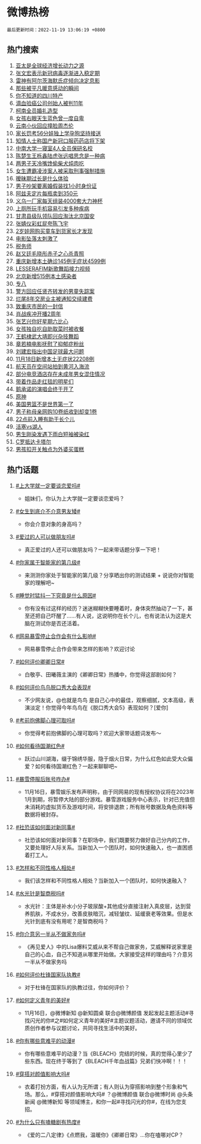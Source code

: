 # 微博热榜

`最后更新时间：2022-11-19 13:06:19 +0800`

## 热门搜索

1. [亚太是全球经济增长动力之源](https://m.weibo.cn/search?containerid=100103type%3D1%26t%3D10%26q%3D%23%E4%BA%9A%E5%A4%AA%E6%98%AF%E5%85%A8%E7%90%83%E7%BB%8F%E6%B5%8E%E5%A2%9E%E9%95%BF%E5%8A%A8%E5%8A%9B%E4%B9%8B%E6%BA%90%23&stream_entry_id=51&isnewpage=1&extparam=seat%3D1%26dgr%3D0%26cate%3D10103%26pos%3D0%26filter_type%3Drealtimehot%26c_type%3D51%26display_time%3D1668834378%26pre_seqid%3D16688343782800258182351&luicode=10000011&lfid=106003type%253D25%2526t%253D3%2526disable_hot%253D1%2526filter_type%253Drealtimehot)
1. [张文宏表示新冠病毒逐渐进入稳定期](https://m.weibo.cn/search?containerid=100103type%3D1%26t%3D10%26q%3D%23%E5%BC%A0%E6%96%87%E5%AE%8F%E8%A1%A8%E7%A4%BA%E6%96%B0%E5%86%A0%E7%97%85%E6%AF%92%E9%80%90%E6%B8%90%E8%BF%9B%E5%85%A5%E7%A8%B3%E5%AE%9A%E6%9C%9F%23&stream_entry_id=31&isnewpage=1&extparam=seat%3D1%26dgr%3D0%26c_type%3D31%26band_rank%3D1%26flag%3D2%26lcate%3D5001%26realpos%3D1%26cate%3D5001%26pos%3D0%26filter_type%3Drealtimehot%26q%3D%2523%25E5%25BC%25A0%25E6%2596%2587%25E5%25AE%258F%25E8%25A1%25A8%25E7%25A4%25BA%25E6%2596%25B0%25E5%2586%25A0%25E7%2597%2585%25E6%25AF%2592%25E9%2580%2590%25E6%25B8%2590%25E8%25BF%259B%25E5%2585%25A5%25E7%25A8%25B3%25E5%25AE%259A%25E6%259C%259F%2523%26display_time%3D1668834378%26pre_seqid%3D16688343782800258182351&luicode=10000011&lfid=106003type%253D25%2526t%253D3%2526disable_hot%253D1%2526filter_type%253Drealtimehot)
1. [雷神有阿尔茨海默氏症倾向决定息影](https://m.weibo.cn/search?containerid=100103type%3D1%26t%3D10%26q%3D%23%E9%9B%B7%E7%A5%9E%E6%9C%89%E9%98%BF%E5%B0%94%E8%8C%A8%E6%B5%B7%E9%BB%98%E6%B0%8F%E7%97%87%E5%80%BE%E5%90%91%E5%86%B3%E5%AE%9A%E6%81%AF%E5%BD%B1%23&stream_entry_id=31&isnewpage=1&extparam=seat%3D1%26dgr%3D0%26c_type%3D31%26band_rank%3D2%26flag%3D1%26lcate%3D5001%26realpos%3D2%26cate%3D5001%26pos%3D1%26filter_type%3Drealtimehot%26q%3D%2523%25E9%259B%25B7%25E7%25A5%259E%25E6%259C%2589%25E9%2598%25BF%25E5%25B0%2594%25E8%258C%25A8%25E6%25B5%25B7%25E9%25BB%2598%25E6%25B0%258F%25E7%2597%2587%25E5%2580%25BE%25E5%2590%2591%25E5%2586%25B3%25E5%25AE%259A%25E6%2581%25AF%25E5%25BD%25B1%2523%26display_time%3D1668834378%26pre_seqid%3D16688343782800258182351&luicode=10000011&lfid=106003type%253D25%2526t%253D3%2526disable_hot%253D1%2526filter_type%253Drealtimehot)
1. [那些被平凡暖意感动的瞬间](https://m.weibo.cn/search?containerid=100103type%3D1%26t%3D10%26q%3D%23%E9%82%A3%E4%BA%9B%E8%A2%AB%E5%B9%B3%E5%87%A1%E6%9A%96%E6%84%8F%E6%84%9F%E5%8A%A8%E7%9A%84%E7%9E%AC%E9%97%B4%23&stream_entry_id=31&isnewpage=1&extparam=seat%3D1%26dgr%3D0%26c_type%3D31%26band_rank%3D3%26flag%3D0%26lcate%3D5001%26realpos%3D3%26cate%3D5001%26pos%3D2%26filter_type%3Drealtimehot%26q%3D%2523%25E9%2582%25A3%25E4%25BA%259B%25E8%25A2%25AB%25E5%25B9%25B3%25E5%2587%25A1%25E6%259A%2596%25E6%2584%258F%25E6%2584%259F%25E5%258A%25A8%25E7%259A%2584%25E7%259E%25AC%25E9%2597%25B4%2523%26display_time%3D1668834378%26pre_seqid%3D16688343782800258182351&luicode=10000011&lfid=106003type%253D25%2526t%253D3%2526disable_hot%253D1%2526filter_type%253Drealtimehot)
1. [你不知道的四川特产](https://m.weibo.cn/search?containerid=100103type%3D1%26t%3D10%26q%3D%23%E4%BD%A0%E4%B8%8D%E7%9F%A5%E9%81%93%E7%9A%84%E5%9B%9B%E5%B7%9D%E7%89%B9%E4%BA%A7%23&stream_entry_id=31&isnewpage=1&extparam=seat%3D1%26dgr%3D0%26c_type%3D31%26filter_type%3Drealtimehot%26band_rank%3D4%26lcate%3D5001%26cate%3D5001%26pos%3D3%26adid%3D172924%26q%3D%2523%25E4%25BD%25A0%25E4%25B8%258D%25E7%259F%25A5%25E9%2581%2593%25E7%259A%2584%25E5%259B%259B%25E5%25B7%259D%25E7%2589%25B9%25E4%25BA%25A7%2523%26display_time%3D1668834378%26pre_seqid%3D16688343782800258182351&luicode=10000011&lfid=106003type%253D25%2526t%253D3%2526disable_hot%253D1%2526filter_type%253Drealtimehot)
1. [滴血验癌公司创始人被判11年](https://m.weibo.cn/search?containerid=100103type%3D1%26t%3D10%26q%3D%23%E6%BB%B4%E8%A1%80%E9%AA%8C%E7%99%8C%E5%85%AC%E5%8F%B8%E5%88%9B%E5%A7%8B%E4%BA%BA%E8%A2%AB%E5%88%A411%E5%B9%B4%23&stream_entry_id=31&isnewpage=1&extparam=seat%3D1%26dgr%3D0%26c_type%3D31%26band_rank%3D4%26flag%3D1%26lcate%3D5001%26realpos%3D4%26cate%3D5001%26pos%3D4%26filter_type%3Drealtimehot%26q%3D%2523%25E6%25BB%25B4%25E8%25A1%2580%25E9%25AA%258C%25E7%2599%258C%25E5%2585%25AC%25E5%258F%25B8%25E5%2588%259B%25E5%25A7%258B%25E4%25BA%25BA%25E8%25A2%25AB%25E5%2588%25A411%25E5%25B9%25B4%2523%26display_time%3D1668834378%26pre_seqid%3D16688343782800258182351&luicode=10000011&lfid=106003type%253D25%2526t%253D3%2526disable_hot%253D1%2526filter_type%253Drealtimehot)
1. [柯南全员婚礼造型](https://m.weibo.cn/search?containerid=100103type%3D1%26t%3D10%26q%3D%23%E6%9F%AF%E5%8D%97%E5%85%A8%E5%91%98%E5%A9%9A%E7%A4%BC%E9%80%A0%E5%9E%8B%23&stream_entry_id=31&isnewpage=1&extparam=seat%3D1%26dgr%3D0%26c_type%3D31%26band_rank%3D5%26flag%3D0%26lcate%3D5001%26realpos%3D5%26cate%3D5001%26pos%3D5%26filter_type%3Drealtimehot%26q%3D%2523%25E6%259F%25AF%25E5%258D%2597%25E5%2585%25A8%25E5%2591%2598%25E5%25A9%259A%25E7%25A4%25BC%25E9%2580%25A0%25E5%259E%258B%2523%26display_time%3D1668834378%26pre_seqid%3D16688343782800258182351&luicode=10000011&lfid=106003type%253D25%2526t%253D3%2526disable_hot%253D1%2526filter_type%253Drealtimehot)
1. [女孩右眼天生蓝色曾一度自卑](https://m.weibo.cn/search?containerid=100103type%3D1%26t%3D10%26q%3D%23%E5%A5%B3%E5%AD%A9%E5%8F%B3%E7%9C%BC%E5%A4%A9%E7%94%9F%E8%93%9D%E8%89%B2%E6%9B%BE%E4%B8%80%E5%BA%A6%E8%87%AA%E5%8D%91%23&stream_entry_id=31&isnewpage=1&extparam=seat%3D1%26dgr%3D0%26c_type%3D31%26band_rank%3D6%26flag%3D2%26lcate%3D5001%26realpos%3D6%26cate%3D5001%26pos%3D6%26filter_type%3Drealtimehot%26q%3D%2523%25E5%25A5%25B3%25E5%25AD%25A9%25E5%258F%25B3%25E7%259C%25BC%25E5%25A4%25A9%25E7%2594%259F%25E8%2593%259D%25E8%2589%25B2%25E6%259B%25BE%25E4%25B8%2580%25E5%25BA%25A6%25E8%2587%25AA%25E5%258D%2591%2523%26display_time%3D1668834378%26pre_seqid%3D16688343782800258182351&luicode=10000011&lfid=106003type%253D25%2526t%253D3%2526disable_hot%253D1%2526filter_type%253Drealtimehot)
1. [云南小伙回应撞脸周杰伦](https://m.weibo.cn/search?containerid=100103type%3D1%26t%3D10%26q%3D%23%E4%BA%91%E5%8D%97%E5%B0%8F%E4%BC%99%E5%9B%9E%E5%BA%94%E6%92%9E%E8%84%B8%E5%91%A8%E6%9D%B0%E4%BC%A6%23&stream_entry_id=31&isnewpage=1&extparam=seat%3D1%26dgr%3D0%26c_type%3D31%26band_rank%3D7%26flag%3D1%26lcate%3D5001%26realpos%3D7%26cate%3D5001%26pos%3D7%26filter_type%3Drealtimehot%26q%3D%2523%25E4%25BA%2591%25E5%258D%2597%25E5%25B0%258F%25E4%25BC%2599%25E5%259B%259E%25E5%25BA%2594%25E6%2592%259E%25E8%2584%25B8%25E5%2591%25A8%25E6%259D%25B0%25E4%25BC%25A6%2523%26display_time%3D1668834378%26pre_seqid%3D16688343782800258182351&luicode=10000011&lfid=106003type%253D25%2526t%253D3%2526disable_hot%253D1%2526filter_type%253Drealtimehot)
1. [家长罚考56分娃独上学孕狗坚持接送](https://m.weibo.cn/search?containerid=100103type%3D1%26t%3D10%26q%3D%23%E5%AE%B6%E9%95%BF%E7%BD%9A%E8%80%8356%E5%88%86%E5%A8%83%E7%8B%AC%E4%B8%8A%E5%AD%A6%E5%AD%95%E7%8B%97%E5%9D%9A%E6%8C%81%E6%8E%A5%E9%80%81%23&stream_entry_id=31&isnewpage=1&extparam=seat%3D1%26dgr%3D0%26c_type%3D31%26band_rank%3D8%26flag%3D0%26lcate%3D5001%26realpos%3D8%26cate%3D5001%26pos%3D8%26filter_type%3Drealtimehot%26q%3D%2523%25E5%25AE%25B6%25E9%2595%25BF%25E7%25BD%259A%25E8%2580%258356%25E5%2588%2586%25E5%25A8%2583%25E7%258B%25AC%25E4%25B8%258A%25E5%25AD%25A6%25E5%25AD%2595%25E7%258B%2597%25E5%259D%259A%25E6%258C%2581%25E6%258E%25A5%25E9%2580%2581%2523%26display_time%3D1668834378%26pre_seqid%3D16688343782800258182351&luicode=10000011&lfid=106003type%253D25%2526t%253D3%2526disable_hot%253D1%2526filter_type%253Drealtimehot)
1. [知情人士称国产新冠口服药药店将下架](https://m.weibo.cn/search?containerid=100103type%3D1%26t%3D10%26q%3D%23%E7%9F%A5%E6%83%85%E4%BA%BA%E5%A3%AB%E7%A7%B0%E5%9B%BD%E4%BA%A7%E6%96%B0%E5%86%A0%E5%8F%A3%E6%9C%8D%E8%8D%AF%E8%8D%AF%E5%BA%97%E5%B0%86%E4%B8%8B%E6%9E%B6%23&stream_entry_id=31&isnewpage=1&extparam=seat%3D1%26dgr%3D0%26c_type%3D31%26band_rank%3D9%26flag%3D1%26lcate%3D5001%26realpos%3D9%26cate%3D5001%26pos%3D9%26filter_type%3Drealtimehot%26q%3D%2523%25E7%259F%25A5%25E6%2583%2585%25E4%25BA%25BA%25E5%25A3%25AB%25E7%25A7%25B0%25E5%259B%25BD%25E4%25BA%25A7%25E6%2596%25B0%25E5%2586%25A0%25E5%258F%25A3%25E6%259C%258D%25E8%258D%25AF%25E8%258D%25AF%25E5%25BA%2597%25E5%25B0%2586%25E4%25B8%258B%25E6%259E%25B6%2523%26display_time%3D1668834378%26pre_seqid%3D16688343782800258182351&luicode=10000011&lfid=106003type%253D25%2526t%253D3%2526disable_hot%253D1%2526filter_type%253Drealtimehot)
1. [中南大学一寝室4人全员保研名校](https://m.weibo.cn/search?containerid=100103type%3D1%26t%3D10%26q%3D%23%E4%B8%AD%E5%8D%97%E5%A4%A7%E5%AD%A6%E4%B8%80%E5%AF%9D%E5%AE%A44%E4%BA%BA%E5%85%A8%E5%91%98%E4%BF%9D%E7%A0%94%E5%90%8D%E6%A0%A1%23&stream_entry_id=31&isnewpage=1&extparam=seat%3D1%26dgr%3D0%26c_type%3D31%26band_rank%3D10%26flag%3D0%26lcate%3D5001%26realpos%3D10%26cate%3D5001%26pos%3D10%26filter_type%3Drealtimehot%26q%3D%2523%25E4%25B8%25AD%25E5%258D%2597%25E5%25A4%25A7%25E5%25AD%25A6%25E4%25B8%2580%25E5%25AF%259D%25E5%25AE%25A44%25E4%25BA%25BA%25E5%2585%25A8%25E5%2591%2598%25E4%25BF%259D%25E7%25A0%2594%25E5%2590%258D%25E6%25A0%25A1%2523%26display_time%3D1668834378%26pre_seqid%3D16688343782800258182351&luicode=10000011&lfid=106003type%253D25%2526t%253D3%2526disable_hot%253D1%2526filter_type%253Drealtimehot)
1. [陈楚生王栎鑫陆虎张远唱思念是一种病](https://m.weibo.cn/search?containerid=100103type%3D1%26t%3D10%26q%3D%23%E9%99%88%E6%A5%9A%E7%94%9F%E7%8E%8B%E6%A0%8E%E9%91%AB%E9%99%86%E8%99%8E%E5%BC%A0%E8%BF%9C%E5%94%B1%E6%80%9D%E5%BF%B5%E6%98%AF%E4%B8%80%E7%A7%8D%E7%97%85%23&stream_entry_id=31&isnewpage=1&extparam=seat%3D1%26dgr%3D0%26c_type%3D31%26band_rank%3D11%26flag%3D1%26lcate%3D5001%26realpos%3D11%26cate%3D5001%26pos%3D11%26filter_type%3Drealtimehot%26q%3D%2523%25E9%2599%2588%25E6%25A5%259A%25E7%2594%259F%25E7%258E%258B%25E6%25A0%258E%25E9%2591%25AB%25E9%2599%2586%25E8%2599%258E%25E5%25BC%25A0%25E8%25BF%259C%25E5%2594%25B1%25E6%2580%259D%25E5%25BF%25B5%25E6%2598%25AF%25E4%25B8%2580%25E7%25A7%258D%25E7%2597%2585%2523%26display_time%3D1668834378%26pre_seqid%3D16688343782800258182351&luicode=10000011&lfid=106003type%253D25%2526t%253D3%2526disable_hot%253D1%2526filter_type%253Drealtimehot)
1. [两男子天冷嘴馋偷柴犬炖肉吃](https://m.weibo.cn/search?containerid=100103type%3D1%26t%3D10%26q%3D%23%E4%B8%A4%E7%94%B7%E5%AD%90%E5%A4%A9%E5%86%B7%E5%98%B4%E9%A6%8B%E5%81%B7%E6%9F%B4%E7%8A%AC%E7%82%96%E8%82%89%E5%90%83%23&stream_entry_id=31&isnewpage=1&extparam=seat%3D1%26dgr%3D0%26c_type%3D31%26band_rank%3D12%26flag%3D0%26lcate%3D5001%26realpos%3D12%26cate%3D5001%26pos%3D12%26filter_type%3Drealtimehot%26q%3D%2523%25E4%25B8%25A4%25E7%2594%25B7%25E5%25AD%2590%25E5%25A4%25A9%25E5%2586%25B7%25E5%2598%25B4%25E9%25A6%258B%25E5%2581%25B7%25E6%259F%25B4%25E7%258A%25AC%25E7%2582%2596%25E8%2582%2589%25E5%2590%2583%2523%26display_time%3D1668834378%26pre_seqid%3D16688343782800258182351&luicode=10000011&lfid=106003type%253D25%2526t%253D3%2526disable_hot%253D1%2526filter_type%253Drealtimehot)
1. [女生遭霸凌涉案人被采取刑事强制措施](https://m.weibo.cn/search?containerid=100103type%3D1%26t%3D10%26q%3D%23%E5%A5%B3%E7%94%9F%E9%81%AD%E9%9C%B8%E5%87%8C%E6%B6%89%E6%A1%88%E4%BA%BA%E8%A2%AB%E9%87%87%E5%8F%96%E5%88%91%E4%BA%8B%E5%BC%BA%E5%88%B6%E6%8E%AA%E6%96%BD%23&stream_entry_id=31&isnewpage=1&extparam=seat%3D1%26dgr%3D0%26c_type%3D31%26band_rank%3D13%26flag%3D1%26lcate%3D5001%26realpos%3D13%26cate%3D5001%26pos%3D13%26filter_type%3Drealtimehot%26q%3D%2523%25E5%25A5%25B3%25E7%2594%259F%25E9%2581%25AD%25E9%259C%25B8%25E5%2587%258C%25E6%25B6%2589%25E6%25A1%2588%25E4%25BA%25BA%25E8%25A2%25AB%25E9%2587%2587%25E5%258F%2596%25E5%2588%2591%25E4%25BA%258B%25E5%25BC%25BA%25E5%2588%25B6%25E6%258E%25AA%25E6%2596%25BD%2523%26display_time%3D1668834378%26pre_seqid%3D16688343782800258182351&luicode=10000011&lfid=106003type%253D25%2526t%253D3%2526disable_hot%253D1%2526filter_type%253Drealtimehot)
1. [暧昧期过长是什么体验](https://m.weibo.cn/search?containerid=100103type%3D1%26t%3D10%26q%3D%23%E6%9A%A7%E6%98%A7%E6%9C%9F%E8%BF%87%E9%95%BF%E6%98%AF%E4%BB%80%E4%B9%88%E4%BD%93%E9%AA%8C%23&stream_entry_id=31&isnewpage=1&extparam=seat%3D1%26dgr%3D0%26c_type%3D31%26band_rank%3D14%26flag%3D0%26lcate%3D5001%26realpos%3D14%26cate%3D5001%26pos%3D14%26filter_type%3Drealtimehot%26q%3D%2523%25E6%259A%25A7%25E6%2598%25A7%25E6%259C%259F%25E8%25BF%2587%25E9%2595%25BF%25E6%2598%25AF%25E4%25BB%2580%25E4%25B9%2588%25E4%25BD%2593%25E9%25AA%258C%2523%26display_time%3D1668834378%26pre_seqid%3D16688343782800258182351&luicode=10000011&lfid=106003type%253D25%2526t%253D3%2526disable_hot%253D1%2526filter_type%253Drealtimehot)
1. [男子吵架要离婚假装找1小时身份证](https://m.weibo.cn/search?containerid=100103type%3D1%26t%3D10%26q%3D%23%E7%94%B7%E5%AD%90%E5%90%B5%E6%9E%B6%E8%A6%81%E7%A6%BB%E5%A9%9A%E5%81%87%E8%A3%85%E6%89%BE1%E5%B0%8F%E6%97%B6%E8%BA%AB%E4%BB%BD%E8%AF%81%23&stream_entry_id=31&isnewpage=1&extparam=seat%3D1%26dgr%3D0%26c_type%3D31%26band_rank%3D15%26flag%3D2%26lcate%3D5001%26realpos%3D15%26cate%3D5001%26pos%3D15%26filter_type%3Drealtimehot%26q%3D%2523%25E7%2594%25B7%25E5%25AD%2590%25E5%2590%25B5%25E6%259E%25B6%25E8%25A6%2581%25E7%25A6%25BB%25E5%25A9%259A%25E5%2581%2587%25E8%25A3%2585%25E6%2589%25BE1%25E5%25B0%258F%25E6%2597%25B6%25E8%25BA%25AB%25E4%25BB%25BD%25E8%25AF%2581%2523%26display_time%3D1668834378%26pre_seqid%3D16688343782800258182351&luicode=10000011&lfid=106003type%253D25%2526t%253D3%2526disable_hot%253D1%2526filter_type%253Drealtimehot)
1. [阿兹夫定片每瓶卖到350元](https://m.weibo.cn/search?containerid=100103type%3D1%26t%3D10%26q%3D%23%E9%98%BF%E5%85%B9%E5%A4%AB%E5%AE%9A%E7%89%87%E6%AF%8F%E7%93%B6%E5%8D%96%E5%88%B0350%E5%85%83%23&stream_entry_id=31&isnewpage=1&extparam=seat%3D1%26dgr%3D0%26c_type%3D31%26band_rank%3D16%26flag%3D1%26lcate%3D5001%26realpos%3D16%26cate%3D5001%26pos%3D16%26filter_type%3Drealtimehot%26q%3D%2523%25E9%2598%25BF%25E5%2585%25B9%25E5%25A4%25AB%25E5%25AE%259A%25E7%2589%2587%25E6%25AF%258F%25E7%2593%25B6%25E5%258D%2596%25E5%2588%25B0350%25E5%2585%2583%2523%26display_time%3D1668834378%26pre_seqid%3D16688343782800258182351&luicode=10000011&lfid=106003type%253D25%2526t%253D3%2526disable_hot%253D1%2526filter_type%253Drealtimehot)
1. [义乌一厂家每天组装4000套大力神杯](https://m.weibo.cn/search?containerid=100103type%3D1%26t%3D10%26q%3D%23%E4%B9%89%E4%B9%8C%E4%B8%80%E5%8E%82%E5%AE%B6%E6%AF%8F%E5%A4%A9%E7%BB%84%E8%A3%854000%E5%A5%97%E5%A4%A7%E5%8A%9B%E7%A5%9E%E6%9D%AF%23&stream_entry_id=31&isnewpage=1&extparam=seat%3D1%26dgr%3D0%26c_type%3D31%26band_rank%3D17%26flag%3D0%26lcate%3D5001%26realpos%3D17%26cate%3D5001%26pos%3D17%26filter_type%3Drealtimehot%26q%3D%2523%25E4%25B9%2589%25E4%25B9%258C%25E4%25B8%2580%25E5%258E%2582%25E5%25AE%25B6%25E6%25AF%258F%25E5%25A4%25A9%25E7%25BB%2584%25E8%25A3%25854000%25E5%25A5%2597%25E5%25A4%25A7%25E5%258A%259B%25E7%25A5%259E%25E6%259D%25AF%2523%26display_time%3D1668834378%26pre_seqid%3D16688343782800258182351&luicode=10000011&lfid=106003type%253D25%2526t%253D3%2526disable_hot%253D1%2526filter_type%253Drealtimehot)
1. [上厕所玩手机容易引发多种疾病](https://m.weibo.cn/search?containerid=100103type%3D1%26t%3D10%26q%3D%23%E4%B8%8A%E5%8E%95%E6%89%80%E7%8E%A9%E6%89%8B%E6%9C%BA%E5%AE%B9%E6%98%93%E5%BC%95%E5%8F%91%E5%A4%9A%E7%A7%8D%E7%96%BE%E7%97%85%23&stream_entry_id=31&isnewpage=1&extparam=seat%3D1%26dgr%3D0%26c_type%3D31%26band_rank%3D18%26flag%3D0%26lcate%3D5001%26realpos%3D18%26cate%3D5001%26pos%3D18%26filter_type%3Drealtimehot%26q%3D%2523%25E4%25B8%258A%25E5%258E%2595%25E6%2589%2580%25E7%258E%25A9%25E6%2589%258B%25E6%259C%25BA%25E5%25AE%25B9%25E6%2598%2593%25E5%25BC%2595%25E5%258F%2591%25E5%25A4%259A%25E7%25A7%258D%25E7%2596%25BE%25E7%2597%2585%2523%26display_time%3D1668834378%26pre_seqid%3D16688343782800258182351&luicode=10000011&lfid=106003type%253D25%2526t%253D3%2526disable_hot%253D1%2526filter_type%253Drealtimehot)
1. [甘肃县级队领队回应淘汰北京国安](https://m.weibo.cn/search?containerid=100103type%3D1%26t%3D10%26q%3D%23%E7%94%98%E8%82%83%E5%8E%BF%E7%BA%A7%E9%98%9F%E9%A2%86%E9%98%9F%E5%9B%9E%E5%BA%94%E6%B7%98%E6%B1%B0%E5%8C%97%E4%BA%AC%E5%9B%BD%E5%AE%89%23&stream_entry_id=31&isnewpage=1&extparam=seat%3D1%26dgr%3D0%26c_type%3D31%26band_rank%3D19%26flag%3D0%26lcate%3D5001%26realpos%3D19%26cate%3D5001%26pos%3D19%26filter_type%3Drealtimehot%26q%3D%2523%25E7%2594%2598%25E8%2582%2583%25E5%258E%25BF%25E7%25BA%25A7%25E9%2598%259F%25E9%25A2%2586%25E9%2598%259F%25E5%259B%259E%25E5%25BA%2594%25E6%25B7%2598%25E6%25B1%25B0%25E5%258C%2597%25E4%25BA%25AC%25E5%259B%25BD%25E5%25AE%2589%2523%26display_time%3D1668834378%26pre_seqid%3D16688343782800258182351&luicode=10000011&lfid=106003type%253D25%2526t%253D3%2526disable_hot%253D1%2526filter_type%253Drealtimehot)
1. [张婧仪彩虹屁夸陈飞宇](https://m.weibo.cn/search?containerid=100103type%3D1%26t%3D10%26q%3D%23%E5%BC%A0%E5%A9%A7%E4%BB%AA%E5%BD%A9%E8%99%B9%E5%B1%81%E5%A4%B8%E9%99%88%E9%A3%9E%E5%AE%87%23&stream_entry_id=31&isnewpage=1&extparam=seat%3D1%26dgr%3D0%26c_type%3D31%26band_rank%3D20%26flag%3D1%26lcate%3D5001%26realpos%3D20%26cate%3D5001%26pos%3D20%26filter_type%3Drealtimehot%26q%3D%2523%25E5%25BC%25A0%25E5%25A9%25A7%25E4%25BB%25AA%25E5%25BD%25A9%25E8%2599%25B9%25E5%25B1%2581%25E5%25A4%25B8%25E9%2599%2588%25E9%25A3%259E%25E5%25AE%2587%2523%26display_time%3D1668834378%26pre_seqid%3D16688343782800258182351&luicode=10000011&lfid=106003type%253D25%2526t%253D3%2526disable_hot%253D1%2526filter_type%253Drealtimehot)
1. [2岁娃网购买童车到货家长才发现](https://m.weibo.cn/search?containerid=100103type%3D1%26t%3D10%26q%3D%232%E5%B2%81%E5%A8%83%E7%BD%91%E8%B4%AD%E4%B9%B0%E7%AB%A5%E8%BD%A6%E5%88%B0%E8%B4%A7%E5%AE%B6%E9%95%BF%E6%89%8D%E5%8F%91%E7%8E%B0%23&stream_entry_id=31&isnewpage=1&extparam=seat%3D1%26dgr%3D0%26c_type%3D31%26band_rank%3D21%26flag%3D0%26lcate%3D5001%26realpos%3D21%26cate%3D5001%26pos%3D21%26filter_type%3Drealtimehot%26q%3D%25232%25E5%25B2%2581%25E5%25A8%2583%25E7%25BD%2591%25E8%25B4%25AD%25E4%25B9%25B0%25E7%25AB%25A5%25E8%25BD%25A6%25E5%2588%25B0%25E8%25B4%25A7%25E5%25AE%25B6%25E9%2595%25BF%25E6%2589%258D%25E5%258F%2591%25E7%258E%25B0%2523%26display_time%3D1668834378%26pre_seqid%3D16688343782800258182351&luicode=10000011&lfid=106003type%253D25%2526t%253D3%2526disable_hot%253D1%2526filter_type%253Drealtimehot)
1. [电影坠落太刺激了](https://m.weibo.cn/search?containerid=100103type%3D1%26t%3D10%26q%3D%23%E7%94%B5%E5%BD%B1%E5%9D%A0%E8%90%BD%E5%A4%AA%E5%88%BA%E6%BF%80%E4%BA%86%23&stream_entry_id=31&isnewpage=1&extparam=seat%3D1%26dgr%3D0%26c_type%3D31%26band_rank%3D22%26flag%3D1%26lcate%3D5001%26realpos%3D22%26cate%3D5001%26pos%3D22%26filter_type%3Drealtimehot%26q%3D%2523%25E7%2594%25B5%25E5%25BD%25B1%25E5%259D%25A0%25E8%2590%25BD%25E5%25A4%25AA%25E5%2588%25BA%25E6%25BF%2580%25E4%25BA%2586%2523%26display_time%3D1668834378%26pre_seqid%3D16688343782800258182351&luicode=10000011&lfid=106003type%253D25%2526t%253D3%2526disable_hot%253D1%2526filter_type%253Drealtimehot)
1. [税务师](https://m.weibo.cn/search?containerid=100103type%3D1%26t%3D10%26q%3D%E7%A8%8E%E5%8A%A1%E5%B8%88&stream_entry_id=31&isnewpage=1&extparam=seat%3D1%26dgr%3D0%26c_type%3D31%26band_rank%3D23%26flag%3D1%26lcate%3D5001%26realpos%3D23%26cate%3D5001%26pos%3D23%26filter_type%3Drealtimehot%26q%3D%25E7%25A8%258E%25E5%258A%25A1%25E5%25B8%2588%26display_time%3D1668834378%26pre_seqid%3D16688343782800258182351&luicode=10000011&lfid=106003type%253D25%2526t%253D3%2526disable_hot%253D1%2526filter_type%253Drealtimehot)
1. [赵又廷毛晓彤赤子之心杀青照](https://m.weibo.cn/search?containerid=100103type%3D1%26t%3D10%26q%3D%23%E8%B5%B5%E5%8F%88%E5%BB%B7%E6%AF%9B%E6%99%93%E5%BD%A4%E8%B5%A4%E5%AD%90%E4%B9%8B%E5%BF%83%E6%9D%80%E9%9D%92%E7%85%A7%23&stream_entry_id=31&isnewpage=1&extparam=seat%3D1%26dgr%3D0%26c_type%3D31%26band_rank%3D24%26flag%3D1%26lcate%3D5001%26realpos%3D24%26cate%3D5001%26pos%3D24%26filter_type%3Drealtimehot%26q%3D%2523%25E8%25B5%25B5%25E5%258F%2588%25E5%25BB%25B7%25E6%25AF%259B%25E6%2599%2593%25E5%25BD%25A4%25E8%25B5%25A4%25E5%25AD%2590%25E4%25B9%258B%25E5%25BF%2583%25E6%259D%2580%25E9%259D%2592%25E7%2585%25A7%2523%26display_time%3D1668834378%26pre_seqid%3D16688343782800258182351&luicode=10000011&lfid=106003type%253D25%2526t%253D3%2526disable_hot%253D1%2526filter_type%253Drealtimehot)
1. [重庆新增本土确诊145例无症状4599例](https://m.weibo.cn/search?containerid=100103type%3D1%26t%3D10%26q%3D%23%E9%87%8D%E5%BA%86%E6%96%B0%E5%A2%9E%E6%9C%AC%E5%9C%9F%E7%A1%AE%E8%AF%8A145%E4%BE%8B%E6%97%A0%E7%97%87%E7%8A%B64599%E4%BE%8B%23&stream_entry_id=31&isnewpage=1&extparam=seat%3D1%26dgr%3D0%26c_type%3D31%26band_rank%3D25%26flag%3D1%26lcate%3D5001%26realpos%3D25%26cate%3D5001%26pos%3D25%26filter_type%3Drealtimehot%26q%3D%2523%25E9%2587%258D%25E5%25BA%2586%25E6%2596%25B0%25E5%25A2%259E%25E6%259C%25AC%25E5%259C%259F%25E7%25A1%25AE%25E8%25AF%258A145%25E4%25BE%258B%25E6%2597%25A0%25E7%2597%2587%25E7%258A%25B64599%25E4%25BE%258B%2523%26display_time%3D1668834378%26pre_seqid%3D16688343782800258182351&luicode=10000011&lfid=106003type%253D25%2526t%253D3%2526disable_hot%253D1%2526filter_type%253Drealtimehot)
1. [LESSERAFIM新歌舞蹈接力视频](https://m.weibo.cn/search?containerid=100103type%3D1%26t%3D10%26q%3D%23LESSERAFIM%E6%96%B0%E6%AD%8C%E8%88%9E%E8%B9%88%E6%8E%A5%E5%8A%9B%E8%A7%86%E9%A2%91%23&stream_entry_id=31&isnewpage=1&extparam=seat%3D1%26dgr%3D0%26c_type%3D31%26band_rank%3D26%26flag%3D1%26lcate%3D5001%26realpos%3D26%26cate%3D5001%26pos%3D26%26filter_type%3Drealtimehot%26q%3D%2523LESSERAFIM%25E6%2596%25B0%25E6%25AD%258C%25E8%2588%259E%25E8%25B9%2588%25E6%258E%25A5%25E5%258A%259B%25E8%25A7%2586%25E9%25A2%2591%2523%26display_time%3D1668834378%26pre_seqid%3D16688343782800258182351&luicode=10000011&lfid=106003type%253D25%2526t%253D3%2526disable_hot%253D1%2526filter_type%253Drealtimehot)
1. [北京新增515例本土感染者](https://m.weibo.cn/search?containerid=100103type%3D1%26t%3D10%26q%3D%23%E5%8C%97%E4%BA%AC%E6%96%B0%E5%A2%9E515%E4%BE%8B%E6%9C%AC%E5%9C%9F%E6%84%9F%E6%9F%93%E8%80%85%23&stream_entry_id=31&isnewpage=1&extparam=seat%3D1%26dgr%3D0%26c_type%3D31%26band_rank%3D27%26flag%3D0%26lcate%3D5001%26realpos%3D27%26cate%3D5001%26pos%3D27%26filter_type%3Drealtimehot%26q%3D%2523%25E5%258C%2597%25E4%25BA%25AC%25E6%2596%25B0%25E5%25A2%259E515%25E4%25BE%258B%25E6%259C%25AC%25E5%259C%259F%25E6%2584%259F%25E6%259F%2593%25E8%2580%2585%2523%26display_time%3D1668834378%26pre_seqid%3D16688343782800258182351&luicode=10000011&lfid=106003type%253D25%2526t%253D3%2526disable_hot%253D1%2526filter_type%253Drealtimehot)
1. [专八](https://m.weibo.cn/search?containerid=100103type%3D1%26t%3D10%26q%3D%E4%B8%93%E5%85%AB&stream_entry_id=31&isnewpage=1&extparam=seat%3D1%26dgr%3D0%26c_type%3D31%26band_rank%3D28%26flag%3D0%26lcate%3D5001%26realpos%3D28%26cate%3D5001%26pos%3D28%26filter_type%3Drealtimehot%26q%3D%25E4%25B8%2593%25E5%2585%25AB%26display_time%3D1668834378%26pre_seqid%3D16688343782800258182351&luicode=10000011&lfid=106003type%253D25%2526t%253D3%2526disable_hot%253D1%2526filter_type%253Drealtimehot)
1. [警方回应任贤齐转发的男童失踪案](https://m.weibo.cn/search?containerid=100103type%3D1%26t%3D10%26q%3D%23%E8%AD%A6%E6%96%B9%E5%9B%9E%E5%BA%94%E4%BB%BB%E8%B4%A4%E9%BD%90%E8%BD%AC%E5%8F%91%E7%9A%84%E7%94%B7%E7%AB%A5%E5%A4%B1%E8%B8%AA%E6%A1%88%23&stream_entry_id=31&isnewpage=1&extparam=seat%3D1%26dgr%3D0%26c_type%3D31%26band_rank%3D29%26flag%3D0%26lcate%3D5001%26realpos%3D29%26cate%3D5001%26pos%3D29%26filter_type%3Drealtimehot%26q%3D%2523%25E8%25AD%25A6%25E6%2596%25B9%25E5%259B%259E%25E5%25BA%2594%25E4%25BB%25BB%25E8%25B4%25A4%25E9%25BD%2590%25E8%25BD%25AC%25E5%258F%2591%25E7%259A%2584%25E7%2594%25B7%25E7%25AB%25A5%25E5%25A4%25B1%25E8%25B8%25AA%25E6%25A1%2588%2523%26display_time%3D1668834378%26pre_seqid%3D16688343782800258182351&luicode=10000011&lfid=106003type%253D25%2526t%253D3%2526disable_hot%253D1%2526filter_type%253Drealtimehot)
1. [烂尾8年交房业主被通知交续建费](https://m.weibo.cn/search?containerid=100103type%3D1%26t%3D10%26q%3D%23%E7%83%82%E5%B0%BE8%E5%B9%B4%E4%BA%A4%E6%88%BF%E4%B8%9A%E4%B8%BB%E8%A2%AB%E9%80%9A%E7%9F%A5%E4%BA%A4%E7%BB%AD%E5%BB%BA%E8%B4%B9%23&stream_entry_id=31&isnewpage=1&extparam=seat%3D1%26dgr%3D0%26c_type%3D31%26band_rank%3D30%26flag%3D0%26lcate%3D5001%26realpos%3D30%26cate%3D5001%26pos%3D30%26filter_type%3Drealtimehot%26q%3D%2523%25E7%2583%2582%25E5%25B0%25BE8%25E5%25B9%25B4%25E4%25BA%25A4%25E6%2588%25BF%25E4%25B8%259A%25E4%25B8%25BB%25E8%25A2%25AB%25E9%2580%259A%25E7%259F%25A5%25E4%25BA%25A4%25E7%25BB%25AD%25E5%25BB%25BA%25E8%25B4%25B9%2523%26display_time%3D1668834378%26pre_seqid%3D16688343782800258182351&luicode=10000011&lfid=106003type%253D25%2526t%253D3%2526disable_hot%253D1%2526filter_type%253Drealtimehot)
1. [致重庆市民的一封信](https://m.weibo.cn/search?containerid=100103type%3D1%26t%3D10%26q%3D%23%E8%87%B4%E9%87%8D%E5%BA%86%E5%B8%82%E6%B0%91%E7%9A%84%E4%B8%80%E5%B0%81%E4%BF%A1%23&stream_entry_id=31&isnewpage=1&extparam=seat%3D1%26dgr%3D0%26c_type%3D31%26band_rank%3D31%26flag%3D1%26lcate%3D5001%26realpos%3D31%26cate%3D5001%26pos%3D31%26filter_type%3Drealtimehot%26q%3D%2523%25E8%2587%25B4%25E9%2587%258D%25E5%25BA%2586%25E5%25B8%2582%25E6%25B0%2591%25E7%259A%2584%25E4%25B8%2580%25E5%25B0%2581%25E4%25BF%25A1%2523%26display_time%3D1668834378%26pre_seqid%3D16688343782800258182351&luicode=10000011&lfid=106003type%253D25%2526t%253D3%2526disable_hot%253D1%2526filter_type%253Drealtimehot)
1. [肖战疾冲开播2周年](https://m.weibo.cn/search?containerid=100103type%3D1%26t%3D10%26q%3D%23%E8%82%96%E6%88%98%E7%96%BE%E5%86%B2%E5%BC%80%E6%92%AD2%E5%91%A8%E5%B9%B4%23&stream_entry_id=31&isnewpage=1&extparam=seat%3D1%26dgr%3D0%26c_type%3D31%26band_rank%3D32%26flag%3D0%26lcate%3D5001%26realpos%3D32%26cate%3D5001%26pos%3D32%26filter_type%3Drealtimehot%26q%3D%2523%25E8%2582%2596%25E6%2588%2598%25E7%2596%25BE%25E5%2586%25B2%25E5%25BC%2580%25E6%2592%25AD2%25E5%2591%25A8%25E5%25B9%25B4%2523%26display_time%3D1668834378%26pre_seqid%3D16688343782800258182351&luicode=10000011&lfid=106003type%253D25%2526t%253D3%2526disable_hot%253D1%2526filter_type%253Drealtimehot)
1. [张艺兴你好星期六比心](https://m.weibo.cn/search?containerid=100103type%3D1%26t%3D10%26q%3D%23%E5%BC%A0%E8%89%BA%E5%85%B4%E4%BD%A0%E5%A5%BD%E6%98%9F%E6%9C%9F%E5%85%AD%E6%AF%94%E5%BF%83%23&stream_entry_id=31&isnewpage=1&extparam=seat%3D1%26dgr%3D0%26c_type%3D31%26band_rank%3D33%26flag%3D1%26lcate%3D5001%26realpos%3D33%26cate%3D5001%26pos%3D33%26filter_type%3Drealtimehot%26q%3D%2523%25E5%25BC%25A0%25E8%2589%25BA%25E5%2585%25B4%25E4%25BD%25A0%25E5%25A5%25BD%25E6%2598%259F%25E6%259C%259F%25E5%2585%25AD%25E6%25AF%2594%25E5%25BF%2583%2523%26display_time%3D1668834378%26pre_seqid%3D16688343782800258182351&luicode=10000011&lfid=106003type%253D25%2526t%253D3%2526disable_hot%253D1%2526filter_type%253Drealtimehot)
1. [女孩独自吃自助取菜时被收餐](https://m.weibo.cn/search?containerid=100103type%3D1%26t%3D10%26q%3D%23%E5%A5%B3%E5%AD%A9%E7%8B%AC%E8%87%AA%E5%90%83%E8%87%AA%E5%8A%A9%E5%8F%96%E8%8F%9C%E6%97%B6%E8%A2%AB%E6%94%B6%E9%A4%90%23&stream_entry_id=31&isnewpage=1&extparam=seat%3D1%26dgr%3D0%26c_type%3D31%26band_rank%3D34%26flag%3D0%26lcate%3D5001%26realpos%3D34%26cate%3D5001%26pos%3D34%26filter_type%3Drealtimehot%26q%3D%2523%25E5%25A5%25B3%25E5%25AD%25A9%25E7%258B%25AC%25E8%2587%25AA%25E5%2590%2583%25E8%2587%25AA%25E5%258A%25A9%25E5%258F%2596%25E8%258F%259C%25E6%2597%25B6%25E8%25A2%25AB%25E6%2594%25B6%25E9%25A4%2590%2523%26display_time%3D1668834378%26pre_seqid%3D16688343782800258182351&luicode=10000011&lfid=106003type%253D25%2526t%253D3%2526disable_hot%253D1%2526filter_type%253Drealtimehot)
1. [王鹤棣武大靖即兴杂技舞蹈](https://m.weibo.cn/search?containerid=100103type%3D1%26t%3D10%26q%3D%23%E7%8E%8B%E9%B9%A4%E6%A3%A3%E6%AD%A6%E5%A4%A7%E9%9D%96%E5%8D%B3%E5%85%B4%E6%9D%82%E6%8A%80%E8%88%9E%E8%B9%88%23&stream_entry_id=31&isnewpage=1&extparam=seat%3D1%26dgr%3D0%26c_type%3D31%26band_rank%3D35%26flag%3D1%26lcate%3D5001%26realpos%3D35%26cate%3D5001%26pos%3D35%26filter_type%3Drealtimehot%26q%3D%2523%25E7%258E%258B%25E9%25B9%25A4%25E6%25A3%25A3%25E6%25AD%25A6%25E5%25A4%25A7%25E9%259D%2596%25E5%258D%25B3%25E5%2585%25B4%25E6%259D%2582%25E6%258A%2580%25E8%2588%259E%25E8%25B9%2588%2523%26display_time%3D1668834378%26pre_seqid%3D16688343782800258182351&luicode=10000011&lfid=106003type%253D25%2526t%253D3%2526disable_hot%253D1%2526filter_type%253Drealtimehot)
1. [章若楠电影抚慰了抑郁症粉丝](https://m.weibo.cn/search?containerid=100103type%3D1%26t%3D10%26q%3D%23%E7%AB%A0%E8%8B%A5%E6%A5%A0%E7%94%B5%E5%BD%B1%E6%8A%9A%E6%85%B0%E4%BA%86%E6%8A%91%E9%83%81%E7%97%87%E7%B2%89%E4%B8%9D%23&stream_entry_id=31&isnewpage=1&extparam=seat%3D1%26dgr%3D0%26c_type%3D31%26band_rank%3D36%26flag%3D1%26lcate%3D5001%26realpos%3D36%26cate%3D5001%26pos%3D36%26filter_type%3Drealtimehot%26q%3D%2523%25E7%25AB%25A0%25E8%258B%25A5%25E6%25A5%25A0%25E7%2594%25B5%25E5%25BD%25B1%25E6%258A%259A%25E6%2585%25B0%25E4%25BA%2586%25E6%258A%2591%25E9%2583%2581%25E7%2597%2587%25E7%25B2%2589%25E4%25B8%259D%2523%26display_time%3D1668834378%26pre_seqid%3D16688343782800258182351&luicode=10000011&lfid=106003type%253D25%2526t%253D3%2526disable_hot%253D1%2526filter_type%253Drealtimehot)
1. [刘建宏指出中国足球最大问题](https://m.weibo.cn/search?containerid=100103type%3D1%26t%3D10%26q%3D%23%E5%88%98%E5%BB%BA%E5%AE%8F%E6%8C%87%E5%87%BA%E4%B8%AD%E5%9B%BD%E8%B6%B3%E7%90%83%E6%9C%80%E5%A4%A7%E9%97%AE%E9%A2%98%23&stream_entry_id=31&isnewpage=1&extparam=seat%3D1%26dgr%3D0%26c_type%3D31%26band_rank%3D37%26flag%3D0%26lcate%3D5001%26realpos%3D37%26cate%3D5001%26pos%3D37%26filter_type%3Drealtimehot%26q%3D%2523%25E5%2588%2598%25E5%25BB%25BA%25E5%25AE%258F%25E6%258C%2587%25E5%2587%25BA%25E4%25B8%25AD%25E5%259B%25BD%25E8%25B6%25B3%25E7%2590%2583%25E6%259C%2580%25E5%25A4%25A7%25E9%2597%25AE%25E9%25A2%2598%2523%26display_time%3D1668834378%26pre_seqid%3D16688343782800258182351&luicode=10000011&lfid=106003type%253D25%2526t%253D3%2526disable_hot%253D1%2526filter_type%253Drealtimehot)
1. [11月18日新增本土无症状22208例](https://m.weibo.cn/search?containerid=100103type%3D1%26t%3D10%26q%3D%2311%E6%9C%8818%E6%97%A5%E6%96%B0%E5%A2%9E%E6%9C%AC%E5%9C%9F%E6%97%A0%E7%97%87%E7%8A%B622208%E4%BE%8B%23&stream_entry_id=31&isnewpage=1&extparam=seat%3D1%26dgr%3D0%26c_type%3D31%26band_rank%3D38%26flag%3D0%26lcate%3D5001%26realpos%3D38%26cate%3D5001%26pos%3D38%26filter_type%3Drealtimehot%26q%3D%252311%25E6%259C%258818%25E6%2597%25A5%25E6%2596%25B0%25E5%25A2%259E%25E6%259C%25AC%25E5%259C%259F%25E6%2597%25A0%25E7%2597%2587%25E7%258A%25B622208%25E4%25BE%258B%2523%26display_time%3D1668834378%26pre_seqid%3D16688343782800258182351&luicode=10000011&lfid=106003type%253D25%2526t%253D3%2526disable_hot%253D1%2526filter_type%253Drealtimehot)
1. [航天员在空间站拍到黄河入海流](https://m.weibo.cn/search?containerid=100103type%3D1%26t%3D10%26q%3D%23%E8%88%AA%E5%A4%A9%E5%91%98%E5%9C%A8%E7%A9%BA%E9%97%B4%E7%AB%99%E6%8B%8D%E5%88%B0%E9%BB%84%E6%B2%B3%E5%85%A5%E6%B5%B7%E6%B5%81%23&stream_entry_id=31&isnewpage=1&extparam=seat%3D1%26dgr%3D0%26c_type%3D31%26band_rank%3D39%26flag%3D1%26lcate%3D5001%26realpos%3D39%26cate%3D5001%26pos%3D39%26filter_type%3Drealtimehot%26q%3D%2523%25E8%2588%25AA%25E5%25A4%25A9%25E5%2591%2598%25E5%259C%25A8%25E7%25A9%25BA%25E9%2597%25B4%25E7%25AB%2599%25E6%258B%258D%25E5%2588%25B0%25E9%25BB%2584%25E6%25B2%25B3%25E5%2585%25A5%25E6%25B5%25B7%25E6%25B5%2581%2523%26display_time%3D1668834378%26pre_seqid%3D16688343782800258182351&luicode=10000011&lfid=106003type%253D25%2526t%253D3%2526disable_hot%253D1%2526filter_type%253Drealtimehot)
1. [部分电竞酒店存在未成年男女混住情况](https://m.weibo.cn/search?containerid=100103type%3D1%26t%3D10%26q%3D%23%E9%83%A8%E5%88%86%E7%94%B5%E7%AB%9E%E9%85%92%E5%BA%97%E5%AD%98%E5%9C%A8%E6%9C%AA%E6%88%90%E5%B9%B4%E7%94%B7%E5%A5%B3%E6%B7%B7%E4%BD%8F%E6%83%85%E5%86%B5%23&stream_entry_id=31&isnewpage=1&extparam=seat%3D1%26dgr%3D0%26c_type%3D31%26band_rank%3D40%26flag%3D0%26lcate%3D5001%26realpos%3D40%26cate%3D5001%26pos%3D40%26filter_type%3Drealtimehot%26q%3D%2523%25E9%2583%25A8%25E5%2588%2586%25E7%2594%25B5%25E7%25AB%259E%25E9%2585%2592%25E5%25BA%2597%25E5%25AD%2598%25E5%259C%25A8%25E6%259C%25AA%25E6%2588%2590%25E5%25B9%25B4%25E7%2594%25B7%25E5%25A5%25B3%25E6%25B7%25B7%25E4%25BD%258F%25E6%2583%2585%25E5%2586%25B5%2523%26display_time%3D1668834378%26pre_seqid%3D16688343782800258182351&luicode=10000011&lfid=106003type%253D25%2526t%253D3%2526disable_hot%253D1%2526filter_type%253Drealtimehot)
1. [带着作品走红毯的明星们](https://m.weibo.cn/search?containerid=100103type%3D1%26t%3D10%26q%3D%23%E5%B8%A6%E7%9D%80%E4%BD%9C%E5%93%81%E8%B5%B0%E7%BA%A2%E6%AF%AF%E7%9A%84%E6%98%8E%E6%98%9F%E4%BB%AC%23&stream_entry_id=31&isnewpage=1&extparam=seat%3D1%26dgr%3D0%26c_type%3D31%26band_rank%3D41%26flag%3D0%26lcate%3D5001%26realpos%3D41%26cate%3D5001%26pos%3D41%26filter_type%3Drealtimehot%26q%3D%2523%25E5%25B8%25A6%25E7%259D%2580%25E4%25BD%259C%25E5%2593%2581%25E8%25B5%25B0%25E7%25BA%25A2%25E6%25AF%25AF%25E7%259A%2584%25E6%2598%258E%25E6%2598%259F%25E4%25BB%25AC%2523%26display_time%3D1668834378%26pre_seqid%3D16688343782800258182351&luicode=10000011&lfid=106003type%253D25%2526t%253D3%2526disable_hot%253D1%2526filter_type%253Drealtimehot)
1. [鹅承诺的演唱会终于开了](https://m.weibo.cn/search?containerid=100103type%3D1%26t%3D10%26q%3D%23%E9%B9%85%E6%89%BF%E8%AF%BA%E7%9A%84%E6%BC%94%E5%94%B1%E4%BC%9A%E7%BB%88%E4%BA%8E%E5%BC%80%E4%BA%86%23&stream_entry_id=31&isnewpage=1&extparam=seat%3D1%26dgr%3D0%26c_type%3D31%26band_rank%3D42%26flag%3D1%26lcate%3D5001%26realpos%3D42%26cate%3D5001%26pos%3D42%26filter_type%3Drealtimehot%26q%3D%2523%25E9%25B9%2585%25E6%2589%25BF%25E8%25AF%25BA%25E7%259A%2584%25E6%25BC%2594%25E5%2594%25B1%25E4%25BC%259A%25E7%25BB%2588%25E4%25BA%258E%25E5%25BC%2580%25E4%25BA%2586%2523%26display_time%3D1668834378%26pre_seqid%3D16688343782800258182351&luicode=10000011&lfid=106003type%253D25%2526t%253D3%2526disable_hot%253D1%2526filter_type%253Drealtimehot)
1. [原神](https://m.weibo.cn/search?containerid=100103type%3D1%26t%3D10%26q%3D%23%E5%8E%9F%E7%A5%9E%23&stream_entry_id=31&isnewpage=1&extparam=seat%3D1%26dgr%3D0%26c_type%3D31%26band_rank%3D43%26flag%3D0%26lcate%3D5001%26realpos%3D43%26cate%3D5001%26pos%3D43%26filter_type%3Drealtimehot%26q%3D%2523%25E5%258E%259F%25E7%25A5%259E%2523%26display_time%3D1668834378%26pre_seqid%3D16688343782800258182351&luicode=10000011&lfid=106003type%253D25%2526t%253D3%2526disable_hot%253D1%2526filter_type%253Drealtimehot)
1. [美国男篮不是世界第一了](https://m.weibo.cn/search?containerid=100103type%3D1%26t%3D10%26q%3D%23%E7%BE%8E%E5%9B%BD%E7%94%B7%E7%AF%AE%E4%B8%8D%E6%98%AF%E4%B8%96%E7%95%8C%E7%AC%AC%E4%B8%80%E4%BA%86%23&stream_entry_id=31&isnewpage=1&extparam=seat%3D1%26dgr%3D0%26c_type%3D31%26band_rank%3D44%26flag%3D0%26lcate%3D5001%26realpos%3D44%26cate%3D5001%26pos%3D44%26filter_type%3Drealtimehot%26q%3D%2523%25E7%25BE%258E%25E5%259B%25BD%25E7%2594%25B7%25E7%25AF%25AE%25E4%25B8%258D%25E6%2598%25AF%25E4%25B8%2596%25E7%2595%258C%25E7%25AC%25AC%25E4%25B8%2580%25E4%25BA%2586%2523%26display_time%3D1668834378%26pre_seqid%3D16688343782800258182351&luicode=10000011&lfid=106003type%253D25%2526t%253D3%2526disable_hot%253D1%2526filter_type%253Drealtimehot)
1. [男子称母亲网购10卷纸收到却变1卷](https://m.weibo.cn/search?containerid=100103type%3D1%26t%3D10%26q%3D%23%E7%94%B7%E5%AD%90%E7%A7%B0%E6%AF%8D%E4%BA%B2%E7%BD%91%E8%B4%AD10%E5%8D%B7%E7%BA%B8%E6%94%B6%E5%88%B0%E5%8D%B4%E5%8F%981%E5%8D%B7%23&stream_entry_id=31&isnewpage=1&extparam=seat%3D1%26dgr%3D0%26c_type%3D31%26band_rank%3D45%26flag%3D0%26lcate%3D5001%26realpos%3D45%26cate%3D5001%26pos%3D45%26filter_type%3Drealtimehot%26q%3D%2523%25E7%2594%25B7%25E5%25AD%2590%25E7%25A7%25B0%25E6%25AF%258D%25E4%25BA%25B2%25E7%25BD%2591%25E8%25B4%25AD10%25E5%258D%25B7%25E7%25BA%25B8%25E6%2594%25B6%25E5%2588%25B0%25E5%258D%25B4%25E5%258F%25981%25E5%258D%25B7%2523%26display_time%3D1668834378%26pre_seqid%3D16688343782800258182351&luicode=10000011&lfid=106003type%253D25%2526t%253D3%2526disable_hot%253D1%2526filter_type%253Drealtimehot)
1. [22点前入睡有助于长个儿](https://m.weibo.cn/search?containerid=100103type%3D1%26t%3D10%26q%3D%2322%E7%82%B9%E5%89%8D%E5%85%A5%E7%9D%A1%E6%9C%89%E5%8A%A9%E4%BA%8E%E9%95%BF%E4%B8%AA%E5%84%BF%23&stream_entry_id=31&isnewpage=1&extparam=seat%3D1%26dgr%3D0%26c_type%3D31%26band_rank%3D46%26flag%3D0%26lcate%3D5001%26realpos%3D46%26cate%3D5001%26pos%3D46%26filter_type%3Drealtimehot%26q%3D%252322%25E7%2582%25B9%25E5%2589%258D%25E5%2585%25A5%25E7%259D%25A1%25E6%259C%2589%25E5%258A%25A9%25E4%25BA%258E%25E9%2595%25BF%25E4%25B8%25AA%25E5%2584%25BF%2523%26display_time%3D1668834378%26pre_seqid%3D16688343782800258182351&luicode=10000011&lfid=106003type%253D25%2526t%253D3%2526disable_hot%253D1%2526filter_type%253Drealtimehot)
1. [活塞vs湖人](https://m.weibo.cn/search?containerid=100103type%3D1%26t%3D10%26q%3D%23%E6%B4%BB%E5%A1%9Evs%E6%B9%96%E4%BA%BA%23&stream_entry_id=31&isnewpage=1&extparam=seat%3D1%26dgr%3D0%26c_type%3D31%26band_rank%3D47%26flag%3D1%26lcate%3D5001%26realpos%3D47%26cate%3D5001%26pos%3D47%26filter_type%3Drealtimehot%26q%3D%2523%25E6%25B4%25BB%25E5%25A1%259Evs%25E6%25B9%2596%25E4%25BA%25BA%2523%26display_time%3D1668834378%26pre_seqid%3D16688343782800258182351&luicode=10000011&lfid=106003type%253D25%2526t%253D3%2526disable_hot%253D1%2526filter_type%253Drealtimehot)
1. [男生刚染发遇下雨白短袖被染红](https://m.weibo.cn/search?containerid=100103type%3D1%26t%3D10%26q%3D%23%E7%94%B7%E7%94%9F%E5%88%9A%E6%9F%93%E5%8F%91%E9%81%87%E4%B8%8B%E9%9B%A8%E7%99%BD%E7%9F%AD%E8%A2%96%E8%A2%AB%E6%9F%93%E7%BA%A2%23&stream_entry_id=31&isnewpage=1&extparam=seat%3D1%26dgr%3D0%26c_type%3D31%26band_rank%3D48%26flag%3D1%26lcate%3D5001%26realpos%3D48%26cate%3D5001%26pos%3D48%26filter_type%3Drealtimehot%26q%3D%2523%25E7%2594%25B7%25E7%2594%259F%25E5%2588%259A%25E6%259F%2593%25E5%258F%2591%25E9%2581%2587%25E4%25B8%258B%25E9%259B%25A8%25E7%2599%25BD%25E7%259F%25AD%25E8%25A2%2596%25E8%25A2%25AB%25E6%259F%2593%25E7%25BA%25A2%2523%26display_time%3D1668834378%26pre_seqid%3D16688343782800258182351&luicode=10000011&lfid=106003type%253D25%2526t%253D3%2526disable_hot%253D1%2526filter_type%253Drealtimehot)
1. [C罗抵达卡塔尔](https://m.weibo.cn/search?containerid=100103type%3D1%26t%3D10%26q%3D%23C%E7%BD%97%E6%8A%B5%E8%BE%BE%E5%8D%A1%E5%A1%94%E5%B0%94%23&stream_entry_id=31&isnewpage=1&extparam=seat%3D1%26dgr%3D0%26c_type%3D31%26band_rank%3D49%26flag%3D0%26lcate%3D5001%26realpos%3D49%26cate%3D5001%26pos%3D49%26filter_type%3Drealtimehot%26q%3D%2523C%25E7%25BD%2597%25E6%258A%25B5%25E8%25BE%25BE%25E5%258D%25A1%25E5%25A1%2594%25E5%25B0%2594%2523%26display_time%3D1668834378%26pre_seqid%3D16688343782800258182351&luicode=10000011&lfid=106003type%253D25%2526t%253D3%2526disable_hot%253D1%2526filter_type%253Drealtimehot)
1. [男孩扣开关触点为外婆买蛋糕](https://m.weibo.cn/search?containerid=100103type%3D1%26t%3D10%26q%3D%23%E7%94%B7%E5%AD%A9%E6%89%A3%E5%BC%80%E5%85%B3%E8%A7%A6%E7%82%B9%E4%B8%BA%E5%A4%96%E5%A9%86%E4%B9%B0%E8%9B%8B%E7%B3%95%23&stream_entry_id=31&isnewpage=1&extparam=seat%3D1%26dgr%3D0%26c_type%3D31%26band_rank%3D50%26flag%3D0%26lcate%3D5001%26realpos%3D50%26cate%3D5001%26pos%3D50%26filter_type%3Drealtimehot%26q%3D%2523%25E7%2594%25B7%25E5%25AD%25A9%25E6%2589%25A3%25E5%25BC%2580%25E5%2585%25B3%25E8%25A7%25A6%25E7%2582%25B9%25E4%25B8%25BA%25E5%25A4%2596%25E5%25A9%2586%25E4%25B9%25B0%25E8%259B%258B%25E7%25B3%2595%2523%26display_time%3D1668834378%26pre_seqid%3D16688343782800258182351&luicode=10000011&lfid=106003type%253D25%2526t%253D3%2526disable_hot%253D1%2526filter_type%253Drealtimehot)

## 热门话题

1. [#上大学就一定要谈恋爱吗#](https://m.weibo.cn/search?containerid=231522type%3D1%26t%3D10%26q%3D%23%E4%B8%8A%E5%A4%A7%E5%AD%A6%E5%B0%B1%E4%B8%80%E5%AE%9A%E8%A6%81%E8%B0%88%E6%81%8B%E7%88%B1%E5%90%97%23&stream_entry_id=128&isnewpage=1&extparam=seat%3D1%26lcate%3D5004%26dgr%3D0%26cate%3D5004%26pos%3D1-0-0%26unitid%3D1668771664967%26c_type%3D128%26display_time%3D1668834379%26pre_seqid%3D1668834379670018961292&luicode=10000011&lfid=231648_-_4)
    - 姐妹们，你认为上大学就一定要谈恋爱吗？

1. [#女生到底介不介意男友矮#](https://m.weibo.cn/search?containerid=231522type%3D1%26t%3D10%26q%3D%23%E5%A5%B3%E7%94%9F%E5%88%B0%E5%BA%95%E4%BB%8B%E4%B8%8D%E4%BB%8B%E6%84%8F%E7%94%B7%E5%8F%8B%E7%9F%AE%23&stream_entry_id=128&isnewpage=1&extparam=seat%3D1%26lcate%3D5004%26dgr%3D0%26cate%3D5004%26pos%3D1-0-1%26unitid%3D1668751564536%26c_type%3D128%26display_time%3D1668834379%26pre_seqid%3D1668834379670018961292&luicode=10000011&lfid=231648_-_4)
    - 你会介意对象的身高吗？

1. [#爱过的人可以做朋友吗#](https://m.weibo.cn/search?containerid=231522type%3D1%26t%3D10%26q%3D%23%E7%88%B1%E8%BF%87%E7%9A%84%E4%BA%BA%E5%8F%AF%E4%BB%A5%E5%81%9A%E6%9C%8B%E5%8F%8B%E5%90%97%23&stream_entry_id=128&isnewpage=1&extparam=seat%3D1%26lcate%3D5004%26dgr%3D0%26cate%3D5004%26pos%3D1-0-2%26unitid%3D1668786355977%26c_type%3D128%26display_time%3D1668834379%26pre_seqid%3D1668834379670018961292&luicode=10000011&lfid=231648_-_4)
    - 真正爱过的人还可以做朋友吗？一起来带话题分享一下吧！

1. [#你家属于智能家的第几级#](https://m.weibo.cn/search?containerid=231522type%3D1%26t%3D10%26q%3D%23%E4%BD%A0%E5%AE%B6%E5%B1%9E%E4%BA%8E%E6%99%BA%E8%83%BD%E5%AE%B6%E7%9A%84%E7%AC%AC%E5%87%A0%E7%BA%A7%23&stream_entry_id=128&isnewpage=1&extparam=seat%3D1%26lcate%3D5004%26dgr%3D0%26cate%3D5004%26pos%3D1-0-3%26unitid%3D1668682260363%26c_type%3D128%26display_time%3D1668834379%26pre_seqid%3D1668834379670018961292&luicode=10000011&lfid=231648_-_4)
    - 来测测你家处于智能家的第几级？分享晒出你的测试结果 + 说说你对智能家的理解吧~

1. [#睡觉时猛抖一下究竟是什么原因#](https://m.weibo.cn/search?containerid=231522type%3D1%26t%3D10%26q%3D%23%E7%9D%A1%E8%A7%89%E6%97%B6%E7%8C%9B%E6%8A%96%E4%B8%80%E4%B8%8B%E7%A9%B6%E7%AB%9F%E6%98%AF%E4%BB%80%E4%B9%88%E5%8E%9F%E5%9B%A0%23&stream_entry_id=128&isnewpage=1&extparam=seat%3D1%26lcate%3D5004%26dgr%3D0%26cate%3D5004%26pos%3D1-0-4%26unitid%3D1668734158805%26c_type%3D128%26display_time%3D1668834379%26pre_seqid%3D1668834379670018961292&luicode=10000011&lfid=231648_-_4)
    - 你有没有过这样的经历？迷迷糊糊快要睡着时，身体突然抽动了一下，甚至还把自己吓醒了……有人说，这说明你在长个儿，也有说法认为这是大脑在测试你是否还活着。

1. [#网易暴雪停止合作会有什么影响#](https://m.weibo.cn/search?containerid=231522type%3D1%26t%3D10%26q%3D%23%E7%BD%91%E6%98%93%E6%9A%B4%E9%9B%AA%E5%81%9C%E6%AD%A2%E5%90%88%E4%BD%9C%E4%BC%9A%E6%9C%89%E4%BB%80%E4%B9%88%E5%BD%B1%E5%93%8D%23&stream_entry_id=128&isnewpage=1&extparam=seat%3D1%26lcate%3D5004%26dgr%3D0%26cate%3D5004%26pos%3D1-0-5%26unitid%3D1668664569281%26c_type%3D128%26display_time%3D1668834379%26pre_seqid%3D1668834379670018961292&luicode=10000011&lfid=231648_-_4)
    - 网易暴雪停止合作会带来怎样的影响？欢迎讨论

1. [#如何评价卿卿日常#](https://m.weibo.cn/search?containerid=231522type%3D1%26t%3D10%26q%3D%23%E5%A6%82%E4%BD%95%E8%AF%84%E4%BB%B7%E5%8D%BF%E5%8D%BF%E6%97%A5%E5%B8%B8%23&stream_entry_id=128&isnewpage=1&extparam=seat%3D1%26lcate%3D5004%26dgr%3D0%26cate%3D5004%26pos%3D1-0-6%26unitid%3D44861%26c_type%3D128%26display_time%3D1668834379%26pre_seqid%3D1668834379670018961292&luicode=10000011&lfid=231648_-_4)
    - 白敬亭、田曦薇主演的《卿卿日常》热播中，你觉得这部剧如何？

1. [#如何评价鸟鸟脱口秀大会表现#](https://m.weibo.cn/search?containerid=231522type%3D1%26t%3D10%26q%3D%23%E5%A6%82%E4%BD%95%E8%AF%84%E4%BB%B7%E9%B8%9F%E9%B8%9F%E8%84%B1%E5%8F%A3%E7%A7%80%E5%A4%A7%E4%BC%9A%E8%A1%A8%E7%8E%B0%23&stream_entry_id=128&isnewpage=1&extparam=seat%3D1%26lcate%3D5004%26dgr%3D0%26cate%3D5004%26pos%3D1-0-7%26unitid%3D1668657656797%26c_type%3D128%26display_time%3D1668834379%26pre_seqid%3D1668834379670018961292&luicode=10000011&lfid=231648_-_4)
    - 不少网友说，@也就是鸟鸟 是自己心中的最佳，观察细腻，文本高级，表演淡定！你觉得今年鸟鸟在《脱口秀大会5》表现如何？[爱你]

1. [#考前抱佛脚心理可取吗#](https://m.weibo.cn/search?containerid=231522type%3D1%26t%3D10%26q%3D%23%E8%80%83%E5%89%8D%E6%8A%B1%E4%BD%9B%E8%84%9A%E5%BF%83%E7%90%86%E5%8F%AF%E5%8F%96%E5%90%97%23&stream_entry_id=128&isnewpage=1&extparam=seat%3D1%26lcate%3D5004%26dgr%3D0%26cate%3D5004%26pos%3D1-0-8%26unitid%3D44859%26c_type%3D128%26display_time%3D1668834379%26pre_seqid%3D1668834379670018961292&luicode=10000011&lfid=231648_-_4)
    - 你觉得考前抱佛脚的心理可取吗？欢迎大家带话题词发布～

1. [#如何看待国潮红色#](https://m.weibo.cn/search?containerid=231522type%3D1%26t%3D10%26q%3D%23%E5%A6%82%E4%BD%95%E7%9C%8B%E5%BE%85%E5%9B%BD%E6%BD%AE%E7%BA%A2%E8%89%B2%23&stream_entry_id=128&isnewpage=1&extparam=seat%3D1%26lcate%3D5004%26dgr%3D0%26cate%3D5004%26pos%3D1-0-9%26unitid%3D1668674160231%26c_type%3D128%26display_time%3D1668834379%26pre_seqid%3D1668834379670018961292&luicode=10000011&lfid=231648_-_4)
    - 跃过山川湖海，缀于锦绣华服，隐于烟火日常，为什么红色如此受大众偏爱？如何看待国潮红色？一起来聊聊吧~

1. [#暴雪停服后账号咋办#](https://m.weibo.cn/search?containerid=231522type%3D1%26t%3D10%26q%3D%23%E6%9A%B4%E9%9B%AA%E5%81%9C%E6%9C%8D%E5%90%8E%E8%B4%A6%E5%8F%B7%E5%92%8B%E5%8A%9E%23&stream_entry_id=128&isnewpage=1&extparam=seat%3D1%26lcate%3D5004%26dgr%3D0%26cate%3D5004%26pos%3D1-0-10%26unitid%3D1668754856514%26c_type%3D128%26display_time%3D1668834379%26pre_seqid%3D1668834379670018961292&luicode=10000011&lfid=231648_-_4)
    - 11月16日，暴雪娱乐发布声明称，由于同网易的现有授权协议将在2023年1月到期，将暂停大陆的部分游戏。暴雪游戏服务中心表示，针对已充值但未消耗的虚拟货币及游戏时间，将安排退款；所有账号数据及角色资料等数据将被封存。

1. [#社恐该如何面对新同事#](https://m.weibo.cn/search?containerid=231522type%3D1%26t%3D10%26q%3D%23%E7%A4%BE%E6%81%90%E8%AF%A5%E5%A6%82%E4%BD%95%E9%9D%A2%E5%AF%B9%E6%96%B0%E5%90%8C%E4%BA%8B%23&stream_entry_id=128&isnewpage=1&extparam=seat%3D1%26lcate%3D5004%26dgr%3D0%26cate%3D5004%26pos%3D1-0-11%26unitid%3D44860%26c_type%3D128%26display_time%3D1668834379%26pre_seqid%3D1668834379670018961292&luicode=10000011&lfid=231648_-_4)
    - 社恐该如何面对新同事？在职场中，我们既要努力做好自己分内的工作，又要处理好人际关系。当新加入一个团队时，如何快速融入，也一直困惑着打工人。

1. [#怎样和不同性格人相处#](https://m.weibo.cn/search?containerid=231522type%3D1%26t%3D10%26q%3D%23%E6%80%8E%E6%A0%B7%E5%92%8C%E4%B8%8D%E5%90%8C%E6%80%A7%E6%A0%BC%E4%BA%BA%E7%9B%B8%E5%A4%84%23&stream_entry_id=128&isnewpage=1&extparam=seat%3D1%26lcate%3D5004%26dgr%3D0%26cate%3D5004%26pos%3D1-0-12%26unitid%3D44862%26c_type%3D128%26display_time%3D1668834379%26pre_seqid%3D1668834379670018961292&luicode=10000011&lfid=231648_-_4)
    - 我们该怎样和不同性格人相处？当新加入一个团队时，如何快速融入？

1. [#水光针是智商税吗#](https://m.weibo.cn/search?containerid=231522type%3D1%26t%3D10%26q%3D%23%E6%B0%B4%E5%85%89%E9%92%88%E6%98%AF%E6%99%BA%E5%95%86%E7%A8%8E%E5%90%97%23&stream_entry_id=128&isnewpage=1&extparam=seat%3D1%26lcate%3D5004%26dgr%3D0%26cate%3D5004%26pos%3D1-0-13%26unitid%3D44865%26c_type%3D128%26display_time%3D1668834379%26pre_seqid%3D1668834379670018961292&luicode=10000011&lfid=231648_-_4)
    - 水光针：主体是补水小分子玻尿酸+其他成分直接注射入真皮层，达到营养肌肤，不成水分，改善皮肤暗沉，减轻皱纹、延缓衰老等效果。但是水光针到底有没有用呢？是智商税吗？

1. [#你介意另一半从不做家务吗#](https://m.weibo.cn/search?containerid=231522type%3D1%26t%3D10%26q%3D%23%E4%BD%A0%E4%BB%8B%E6%84%8F%E5%8F%A6%E4%B8%80%E5%8D%8A%E4%BB%8E%E4%B8%8D%E5%81%9A%E5%AE%B6%E5%8A%A1%E5%90%97%23&stream_entry_id=128&isnewpage=1&extparam=seat%3D1%26lcate%3D5004%26dgr%3D0%26cate%3D5004%26pos%3D1-0-14%26unitid%3D44866%26c_type%3D128%26display_time%3D1668834379%26pre_seqid%3D1668834379670018961292&luicode=10000011&lfid=231648_-_4)
    - 《再见爱人》中的Lisa爆料艾威从来不帮自己做家务，艾威解释说家里是自己的心血，自己不知道从哪里开始做。大家接受这样的理由吗？介意另一半从不做家务吗

1. [#如何评价杜锋国家队执教#](https://m.weibo.cn/search?containerid=231522type%3D1%26t%3D10%26q%3D%23%E5%A6%82%E4%BD%95%E8%AF%84%E4%BB%B7%E6%9D%9C%E9%94%8B%E5%9B%BD%E5%AE%B6%E9%98%9F%E6%89%A7%E6%95%99%23&stream_entry_id=128&isnewpage=1&extparam=seat%3D1%26lcate%3D5004%26dgr%3D0%26cate%3D5004%26pos%3D1-0-15%26unitid%3D44864%26c_type%3D128%26display_time%3D1668834379%26pre_seqid%3D1668834379670018961292&luicode=10000011&lfid=231648_-_4)
    - 对于杜锋在国家队的执教过往，你如何评价？

1. [#如何定义青年的美好#](https://m.weibo.cn/search?containerid=231522type%3D1%26t%3D10%26q%3D%23%E5%A6%82%E4%BD%95%E5%AE%9A%E4%B9%89%E9%9D%92%E5%B9%B4%E7%9A%84%E7%BE%8E%E5%A5%BD%23&stream_entry_id=128&isnewpage=1&extparam=seat%3D1%26lcate%3D5004%26dgr%3D0%26cate%3D5004%26pos%3D1-0-16%26unitid%3D44863%26c_type%3D128%26display_time%3D1668834379%26pre_seqid%3D1668834379670018961292&luicode=10000011&lfid=231648_-_4)
    - 11月16日，@微博新知 @新知圆桌 联合@微博颜值 发起发起主题活动#寻找闪光的你#之#如何定义青年的美好#主题议题活动，邀请不同的领域优质创作者参与议题讨论，共同寻找生活中的美好。

1. [#你有哪些意难平的动漫#](https://m.weibo.cn/search?containerid=231522type%3D1%26t%3D10%26q%3D%23%E4%BD%A0%E6%9C%89%E5%93%AA%E4%BA%9B%E6%84%8F%E9%9A%BE%E5%B9%B3%E7%9A%84%E5%8A%A8%E6%BC%AB%23&stream_entry_id=128&isnewpage=1&extparam=seat%3D1%26lcate%3D5004%26dgr%3D0%26cate%3D5004%26pos%3D1-0-17%26unitid%3D44867%26c_type%3D128%26display_time%3D1668834379%26pre_seqid%3D1668834379670018961292&luicode=10000011&lfid=231648_-_4)
    - 你有哪些意难平的动漫？当《BLEACH》完结的时候，真的觉得心里少了些东西。现在终于等到了《BLEACH千年血战篇》兄弟们快冲啊！！ ​！

1. [#穿搭对颜值影响大吗#](https://m.weibo.cn/search?containerid=231522type%3D1%26t%3D10%26q%3D%23%E7%A9%BF%E6%90%AD%E5%AF%B9%E9%A2%9C%E5%80%BC%E5%BD%B1%E5%93%8D%E5%A4%A7%E5%90%97%23&stream_entry_id=128&isnewpage=1&extparam=seat%3D1%26lcate%3D5004%26dgr%3D0%26cate%3D5004%26pos%3D1-0-18%26unitid%3D44858%26c_type%3D128%26display_time%3D1668834379%26pre_seqid%3D1668834379670018961292&luicode=10000011&lfid=231648_-_4)
    - 衣着打扮方面，有人认为无所谓；有人则认为穿搭影响到整个形象和气场。那么，#穿搭对颜值影响大吗# ？@微博颜值 联合@微博时尚 @头条新闻 @微博新知 等领域博主，和你一起#寻找闪光的你#，在线为您支招。

1. [#为什么只有嗑糖剧有热度#](https://m.weibo.cn/search?containerid=231522type%3D1%26t%3D10%26q%3D%23%E4%B8%BA%E4%BB%80%E4%B9%88%E5%8F%AA%E6%9C%89%E5%97%91%E7%B3%96%E5%89%A7%E6%9C%89%E7%83%AD%E5%BA%A6%23&stream_entry_id=128&isnewpage=1&extparam=seat%3D1%26lcate%3D5004%26dgr%3D0%26cate%3D5004%26pos%3D1-0-19%26unitid%3D1668771969637%26c_type%3D128%26display_time%3D1668834379%26pre_seqid%3D1668834379670018961292&luicode=10000011&lfid=231648_-_4)
    - 《爱的二八定律》《点燃我，温暖你》《卿卿日常》…你在嗑哪对CP？

